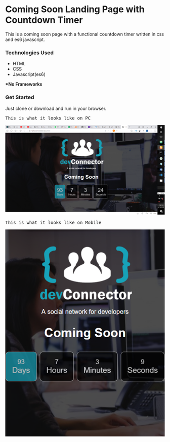 <h1> Coming Soon Landing Page with Countdown Timer </h1>
<p>This is a coming soon page with a functional countdown timer written in css and es6 javascript.</p>

<h3>Technologies Used</h3>
<ul>
<li>HTML</li>
<li>CSS</li>
<li>Javascript(es6)</li>
</ul>
<p><strong>*No Frameworks</strong></p>

<h3>Get Started</h3>
<p>Just clone or download and run in your browser.</p>

<pre>This is what it looks like on PC</pre>
![alt text](screenshots/desktop-view.png)

<pre>This is what it looks like on Mobile</pre>
![alt text](screenshots/mobile-view.png)
